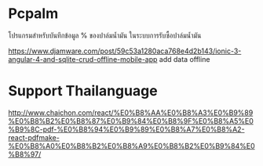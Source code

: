 # Pcpalm 
  โปรแกรมสำหรับบันทึกข้อมูล % ของปาล์มน้ำมัน ในระบบการรับซื้อปาล์มน้ำมัน

https://www.djamware.com/post/59c53a1280aca768e4d2b143/ionic-3-angular-4-and-sqlite-crud-offline-mobile-app  add data offline

# Support Thailanguage
http://www.chaichon.com/react/%E0%B8%AA%E0%B8%A3%E0%B9%89%E0%B8%B2%E0%B8%87%E0%B9%84%E0%B8%9F%E0%B8%A5%E0%B9%8C-pdf-%E0%B8%94%E0%B9%89%E0%B8%A7%E0%B8%A2-react-pdfmake-%E0%B8%A0%E0%B8%B2%E0%B8%A9%E0%B8%B2%E0%B9%84%E0%B8%97/